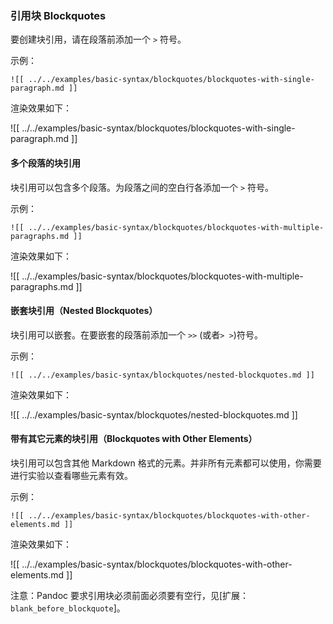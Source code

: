 ### 引用块 Blockquotes

要创建块引用，请在段落前添加一个 `>` 符号。

示例：

```
![[ ../../examples/basic-syntax/blockquotes/blockquotes-with-single-paragraph.md ]]
```

渲染效果如下：

![[ ../../examples/basic-syntax/blockquotes/blockquotes-with-single-paragraph.md ]]

#### 多个段落的块引用

块引用可以包含多个段落。为段落之间的空白行各添加一个 `>` 符号。

示例：

```
![[ ../../examples/basic-syntax/blockquotes/blockquotes-with-multiple-paragraphs.md ]]
```

渲染效果如下：

![[ ../../examples/basic-syntax/blockquotes/blockquotes-with-multiple-paragraphs.md ]]

#### 嵌套块引用（Nested Blockquotes）

块引用可以嵌套。在要嵌套的段落前添加一个 `>>` (或者`> >`)符号。

示例：

```
![[ ../../examples/basic-syntax/blockquotes/nested-blockquotes.md ]]
```

渲染效果如下：

![[ ../../examples/basic-syntax/blockquotes/nested-blockquotes.md ]]

#### 带有其它元素的块引用（Blockquotes with Other Elements）

块引用可以包含其他 Markdown 格式的元素。并非所有元素都可以使用，你需要进行实验以查看哪些元素有效。

示例：

```
![[ ../../examples/basic-syntax/blockquotes/blockquotes-with-other-elements.md ]]
```

渲染效果如下：

![[ ../../examples/basic-syntax/blockquotes/blockquotes-with-other-elements.md ]]

注意：Pandoc 要求引用块必须前面必须要有空行，见[扩展：`blank_before_blockquote`]。